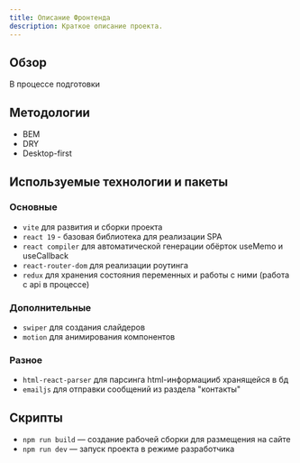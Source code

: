 ```yaml
---
title: Описание Фронтенда
description: Краткое описание проекта.
---
```


## Обзор

В процессе подготовки

## Методологии

- BEM
- DRY
- Desktop-first

## Используемые технологии и пакеты

### Основные

- `vite` для развития и сборки проекта
- `react 19` - базовая библиотека для реализации SPA
- `react compiler` для автоматической генерации обёрток useMemo и useCallback
- `react-router-dom` для реализации роутинга
- `redux` для хранения состояния переменных и работы с ними (работа с api в процессе)

### Дополнительные

- `swiper` для создания слайдеров
- `motion` для анимирования компонентов

### Разное

- `html-react-parser` для парсинга html-информацииб хранящейся в бд
- `emailjs` для отправки сообщений из раздела "контакты"

## Скрипты

- `npm run build` — создание рабочей сборки для размещения на сайте
- `npm run dev` — запуск проекта в режиме разработчика